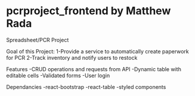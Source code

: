 # pcrproject_frontend by Matthew Rada

Spreadsheet/PCR Project

Goal of this Project:
1-Provide a service to automatically create paperwork for PCR
2-Track inventory and notify users to restock

Features
-CRUD operations and requests from API
-Dynamic table with editable cells
-Validated forms
-User login

Dependancies
-react-bootstrap
-react-table
-styled components
